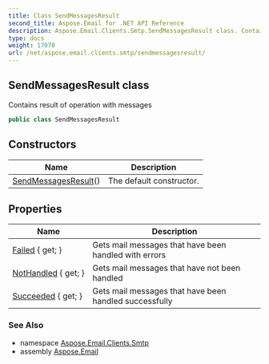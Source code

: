 ```yaml
---
title: Class SendMessagesResult
second_title: Aspose.Email for .NET API Reference
description: Aspose.Email.Clients.Smtp.SendMessagesResult class. Contains result of operation with messages
type: docs
weight: 17070
url: /net/aspose.email.clients.smtp/sendmessagesresult/
---
```

## SendMessagesResult class

Contains result of operation with messages

```csharp
public class SendMessagesResult
```

## Constructors

| Name | Description |
| --- | --- |
| [SendMessagesResult](sendmessagesresult/)() | The default constructor. |

## Properties

| Name | Description |
| --- | --- |
| [Failed](../../aspose.email.clients.smtp/sendmessagesresult/failed/) { get; } | Gets mail messages that have been handled with errors |
| [NotHandled](../../aspose.email.clients.smtp/sendmessagesresult/nothandled/) { get; } | Gets mail messages that have not been handled |
| [Succeeded](../../aspose.email.clients.smtp/sendmessagesresult/succeeded/) { get; } | Gets mail messages that have been handled successfully |

### See Also

* namespace [Aspose.Email.Clients.Smtp](../../aspose.email.clients.smtp/)
* assembly [Aspose.Email](../../)


